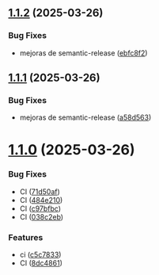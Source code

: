 ## [1.1.2](https://github.com/atdetquizan/nation-code-lib/compare/v1.1.1...v1.1.2) (2025-03-26)


### Bug Fixes

* mejoras de semantic-release ([ebfc8f2](https://github.com/atdetquizan/nation-code-lib/commit/ebfc8f2c85540131e797f2f7c220714f5bfbfe0e))

## [1.1.1](https://github.com/atdetquizan/nation-code-lib/compare/v1.1.0...v1.1.1) (2025-03-26)


### Bug Fixes

* mejoras de semantic-release ([a58d563](https://github.com/atdetquizan/nation-code-lib/commit/a58d56345579358a1f7894f473789605f0479cdf))

# [1.1.0](https://github.com/atdetquizan/nation-code-lib/compare/v1.0.4...v1.1.0) (2025-03-26)


### Bug Fixes

* CI ([71d50af](https://github.com/atdetquizan/nation-code-lib/commit/71d50af5488ab26b2e9abcedf384e568795f53fb))
* CI ([484e210](https://github.com/atdetquizan/nation-code-lib/commit/484e2108ef80584f10d3791bd95291237d4efd5d))
* CI ([c97bfbc](https://github.com/atdetquizan/nation-code-lib/commit/c97bfbc2263a8787d24f123cdefd29de51535cc3))
* CI ([038c2eb](https://github.com/atdetquizan/nation-code-lib/commit/038c2ebad37ecdc16676499a0b1a72f81d40fc89))


### Features

* ci ([c5c7833](https://github.com/atdetquizan/nation-code-lib/commit/c5c78334f39cdc7039bfeb937c3c7100b17debe0))
* CI ([8dc4861](https://github.com/atdetquizan/nation-code-lib/commit/8dc4861b148a4192e7c5baf87ee8e569b5f52f41))
